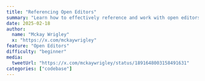 ```yaml
---
title: "Referencing Open Editors"
summary: "Learn how to effectively reference and work with open editors in Cursor to enhance your coding workflow"
date: 2025-02-18
author:
  name: "Mckay Wrigley"
  x: "https://x.com/mckaywrigley"
feature: "Open Editors"
difficulty: "beginner"
media:
  tweetUrl: "https://x.com/mckaywrigley/status/1891648003158491631"
categories: ["codebase"]
---
```

